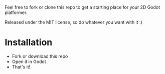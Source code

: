 Feel free to fork or clone this repo to get a starting place for your 2D Godot platformer.

Released under the MIT license, so do whatever you want with it :)

# Installation
+ Fork or download this repo
+ Open it in Godot
+ That's it!
